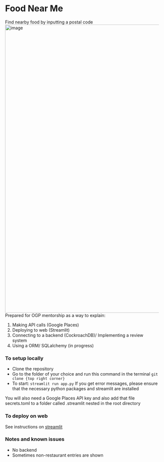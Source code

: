 # Food Near Me
Find nearby food by inputting a postal code
<img width="944" alt="image" src="https://github.com/String-sg/foodnearme/assets/44336310/d5738abd-8e62-4d93-9ef9-ca04b37585a0">
Prepared for OGP mentorship as a way to explain:
1) Making API calls (Google Places)
2) Deploying to web (Streamlit)
3) Connecting to a backend (CockroachDB)/ Implementing a review system
4) Using a ORM/ SQLalchemy (in progress)

### To setup locally
- Clone the repository
- Go to the folder of your choice and run this command in the terminal
```git clone {top right corner}```
- To start:
```streamlit run app.py```
If you get error messages, please ensure that the necessary python packages and streamlit are installed

You will also need a Google Places API key and also add that file secrets.toml to a folder called .streamlit nested in the root directory 

### To deploy on web
See instructions on [streamlit](https://streamlit.io/cloud)

### Notes and known issues
- No backend
- Sometimes non-restaurant entries are shown
